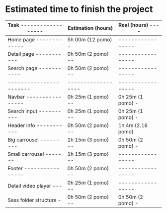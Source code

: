 # Estimated time to finish the project

| Task ------------------ | Estimation (hours) | Real (hours) ---- |
| ----------------------- | ------------------ | ----------------- |
| Home page ------------- | 5h 00m (12 pomo) - | ----------------- |
| Detail page ----------- | 0h 50m (2 pomo) -- | ----------------- |
| Search page ----------- | 0h 50m (2 pomo) -- | ----------------- |
| ----------------------- | ------------------ | ----------------- |
| Navbar ---------------- | 0h 25m (1 pomo) -- | 0h 25m (1 pomo) - |
| Search input ---------- | 0h 25m (1 pomo) -- | 0h 25m (1 pomo) - |
| Header info ----------- | 0h 50m (2 pomo) -- | 1h 4m (2.16 pomo) |
| Big carrousel --------- | 1h 15m (3 pomo) -- | 0h 50m (2 pomo) - |
| Small carrousel ------- | 1h 15m (3 pomo) -- | ----------------- |
| Footer ---------------- | 0h 50m (2 pomo) -- | ----------------- |
| Detail video player --- | 0h 25m (1 pomo) -- | ----------------- |
| Sass folder structure - | 0h 50m (2 pomo) -- | 0h 50m (2 pomo) - |
